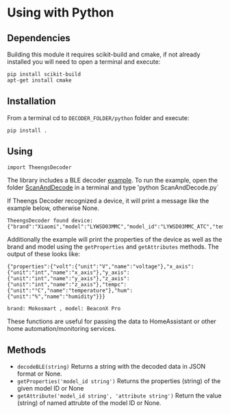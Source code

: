 # Using with Python

## Dependencies
Building this module it requires scikit-build and cmake, if not already installed you will need to open a terminal and execute:
```
pip install scikit-build
apt-get install cmake
```

## Installation

From a terminal cd to `DECODER_FOLDER/python` folder and execute:
```
pip install .
```

## Using

`import TheengsDecoder`

The library includes a BLE decoder [example](./../../examples/python/ScanAndDecode.py). To run the example, open the folder [ScanAndDecode](./../../examples/python/ScanAndDecode.py) in a terminal and type 'python ScanAndDecode.py`

If Theengs Decoder recognized a device, it will print a message like the example below, otherwise None.
```
TheengsDecoder found device: {"brand":"Xiaomi","model":"LYWSD03MMC","model_id":"LYWSD03MMC_ATC","tempc":26.3,"tempf":79.34,"hum":49,"batt":29,"volt":2.487}
```

Additionally the example will print the properties of the device as well as the brand and model using the `getProperties` and `getAttributes` methods. The output of these looks like:
```
{"properties":{"volt":{"unit":"V","name":"voltage"},"x_axis":{"unit":"int","name":"x_axis"},"y_axis":{"unit":"int","name":"y_axis"},"z_axis":{"unit":"int","name":"z_axis"},"tempc":{"unit":"°C","name":"temperature"},"hum":{"unit":"%","name":"humidity"}}}

brand: Mokosmart , model: BeaconX Pro
```

These functions are useful for passing the data to HomeAssistant or other home automation/monitoring services.

## Methods

- `decodeBLE(string)` Returns a string with the decoded data in JSON format or None.
- `getProperties('model_id string')` Returns the properties (string) of the given model ID or None
- `getAttribute('model_id string', 'attribute string')` Return the value (string) of named attrubte of the model ID or None.
